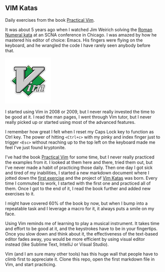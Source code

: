 ## VIM Katas

Daily exercises from the book [Practical Vim](https://pragprog.com/book/dnvim/practical-vim).

It was about 5 years ago when I watched Jim Weirich solving the [Roman Numeral kata](https://vimeo.com/33841375) at an SCNA conference in Chicago. I was amazed by how he mastered his editor of choice: Emacs. His fingers were flying on the keyboard, and he wrangled the code I have rarely seen anybody before that.

![vim-screen](https://github.com/adomokos/climb_that_mountain/blob/master/resources/2016/10/vim_logo.png)

I started using Vim in 2008 or 2009, but I never really invested the time to be good at it. I read the man pages, I went through Vim tutor, but I never really picked up or started using most of the advanced features.

I remember how great I felt when I reset my Caps Lock key to function as Ctrl key. The power of hitting `<Ctrl+c>` with my pinky and index finger just to trigger `<Esc>` without reaching up to the top left on the keyboard made me feel I've just found kryptonite.

I've had the book [Practical Vim](http://pragprog.com/practical_vim) for some time, but I never really practiced the examples from it. I looked at them here and there, tried them out, but I've never made a habit of practicing those daily. Then one day I got sick and tired of my inabilities, I started a new markdown document where I jotted down the [first exercise](https://github.com/adomokos/Vim-Katas/blob/master/exercises/24_editing_tabular_data_with_visual_block_mode.md) and the project of [Vim Katas](http://www.github.com) was born. Every time I commuted to work, I started with the first one and practiced all of them. Once I got to the end of it, I read the book further and added new exercises to it.

I might have covered 60% of the book by now, but when I bump into a repeatable task and I leverage a macro for it, it always puts a smile on my face.

Using Vim reminds me of learning to play a musical instrument. It takes time and effort to be good at it, and the keystrokes have to be in your fingertips. Once you slow down and think about it, the effectiveness of the text-based editor fades away, you would be more efficient by using visual editor instead (like Sublime Text, IntelliJ or Visual Studio).

Vim (and I am sure many other tools) has this huge wall that people have to climb first to appreciate it. Clone this repo, open the first markdown file in Vim, and start practicing.
